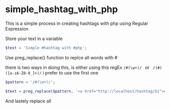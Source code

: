 # simple_hashtag_with_php
This is a simple process in creating hashtags with php using Regular Expression

Store your text in a variable
``` PHP
$text = 'Simple #hashtag with #php';
```
Use preg_replace() function to replce all words with #

there is two ways in doing this, is either using this regEx ``` /#(\w+)/  ``` or ``` /(#)([a-zA-Z0-9_]+)/``` i prefer to use the first one
```PHP
$pattern = '/#(\w+)/';

$text = preg_replace($pattern, '<a href="http://localhost/hashtag/$1">#$1</a>', $text);
```

And lastely replace all 
